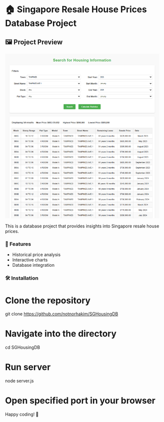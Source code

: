 # 🏠 Singapore Resale House Prices Database Project

## 🖼️ Project Preview

![Preview](./db.png)

This is a database project that provides insights into Singapore resale house prices.

### 🚀 Features
- Historical price analysis
- Interactive charts
- Database integration

### 🛠️ Installation

# Clone the repository
git clone https://github.com/notnorhakim/SGHousingDB

# Navigate into the directory
cd SGHousingDB

# Run server
node server.js


# Open specified port in your browser


Happy coding! 🚀
